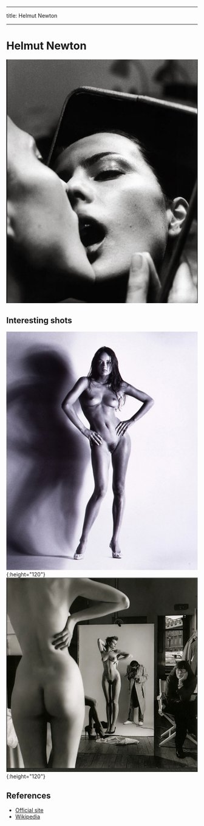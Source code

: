 ___
title: Helmut Newton
___

# Helmut Newton

![01](photos/helmut-newton-02.jpg)


## Interesting shots

![01](photos/helmut-newton-01.jpg){:height="120"}
![03](photos/helmut-newton-03.jpg){:height="120"}


## References

* [Official site](http://www.helmutnewton.com)
* [Wikipedia](https://en.wikipedia.org/wiki/Helmut_Newton)